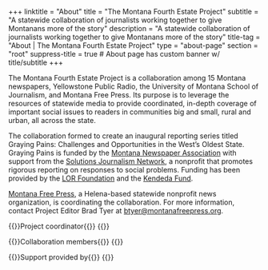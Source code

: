 +++
linktitle = "About"
title = "The Montana Fourth Estate Project"
subtitle = "A statewide collaboration of journalists working together to give Montanans more of the story"
description = "A statewide collaboration of journalists working together to give Montanans more of the story"
title-tag = "About | The Montana Fourth Estate Project"
type = "about-page"
section = "root"
suppress-title = true # About page has custom banner w/ title/subtitle
+++

The Montana Fourth Estate Project is a collaboration among 15 Montana newspapers, Yellowstone Public Radio, the University of Montana School of Journalism, and Montana Free Press. Its purpose is to leverage the resources of statewide media to provide coordinated, in-depth coverage of important social issues to readers in communities big and small, rural and urban, all across the state. 
 
The collaboration formed to create an inaugural reporting series titled Graying Pains: Challenges and Opportunities in the West’s Oldest State. Graying Pains is funded by the [Montana Newspaper Association](https://www.mtnewspapers.com/) with support from the [Solutions Journalism Network](https://www.mtnewspapers.com/), a nonprofit that promotes rigorous reporting on responses to social problems. Funding has been provided by the [LOR Foundation](https://lorfoundation.org/) and the [Kendeda Fund](https://kendedafund.org/).

[Montana Free Press](https://montanafreepress.org/), a Helena-based statewide nonprofit news organization, is coordinating the collaboration. For more information, contact Project Editor Brad Tyer at [btyer@montanafreepress.org](mailto:btyer@montanafreepress.org).

{{<content-header>}}Project coordinator{{</content-header>}}
{{<coordinator-logos>}}

{{<content-header>}}Collaboration members{{</content-header>}}
{{<partner-logos>}}

{{<content-header>}}Support provided by{{</content-header>}}
{{<backer-logos>}}